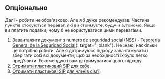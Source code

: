 ## Опціонально

Далі - робити не обов'язково. Але я б дуже рекомендував. Частина пунктів стосуються переваг, які ви отримуєте, будучи
аутономо. Якщо ви платите податки, чому б не користуватися цими перевагами.

1. Завантажити документ з numero de seguridad social (NSS) -
   [Tesorería General de la Seguridad Social](https://portal.seg-social.gob.es/wps/portal/importass/importass/bienvenida){:
   target="_blank"}. Не знаю, наскільки це потрібно робити. Але я дотримуюся підходу завантажувати і зберігати собі всі
   документи, щоб за необхідності їх було легко пред'явити. Рекомендую і вам дотримуватися цього підходу.
2. [Отримати пластиковий SIP для себе](#отримання-пластикового-sip-для-себе).
3. [Отримати пластикові SIP для членів сім'ї](#отримання-пластикового-sip-для-членів-сімї).
